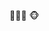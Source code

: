 <!-- ### Hi there 👋-->

👋👋👋 🐵

<!--[![yanbubao's github stats](https://github-readme-stats.vercel.app/api?username=yanbubao)](https://github.com/yanbubao)-->

<!--
**yanbubao/yanbubao** is a ✨ _special_ ✨ repository because its `README.md` (this file) appears on your GitHub profile.

Here are some ideas to get you started:

- 🔭 I’m currently working on ...
- 🌱 I’m currently learning ...
- 👯 I’m looking to collaborate on ...
- 🤔 I’m looking for help with ...
- 💬 Ask me about ...
- 📫 How to reach me: ...
- 😄 Pronouns: ...
- ⚡ Fun fact: ...
-->
